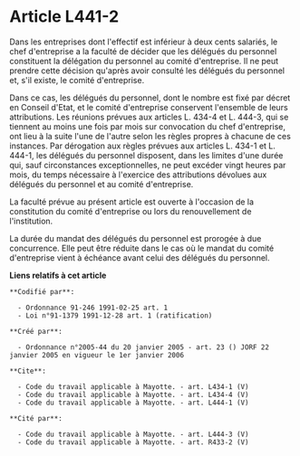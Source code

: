 # Article L441-2

Dans les entreprises dont l'effectif est inférieur à deux cents salariés, le chef d'entreprise a la faculté de décider que
les délégués du personnel constituent la délégation du personnel au comité d'entreprise. Il ne peut prendre cette décision
qu'après avoir consulté les délégués du personnel et, s'il existe, le comité d'entreprise.

Dans ce cas, les délégués du personnel, dont le nombre est fixé par décret en Conseil d'Etat, et le comité d'entreprise
conservent l'ensemble de leurs attributions. Les réunions prévues aux articles L. 434-4 et L. 444-3, qui se tiennent au moins
une fois par mois sur convocation du chef d'entreprise, ont lieu à la suite l'une de l'autre selon les règles propres à
chacune de ces instances. Par dérogation aux règles prévues aux articles L. 434-1 et L. 444-1, les délégués du personnel
disposent, dans les limites d'une durée qui, sauf circonstances exceptionnelles, ne peut excéder vingt heures par mois, du
temps nécessaire à l'exercice des attributions dévolues aux délégués du personnel et au comité d'entreprise.

La faculté prévue au présent article est ouverte à l'occasion de la constitution du comité d'entreprise ou lors du
renouvellement de l'institution.

La durée du mandat des délégués du personnel est prorogée à due concurrence. Elle peut être réduite dans le cas où le mandat
du comité d'entreprise vient à échéance avant celui des délégués du personnel.

**Liens relatifs à cet article**

	**Codifié par**:

	  - Ordonnance 91-246 1991-02-25 art. 1
	  - Loi n°91-1379 1991-12-28 art. 1 (ratification)

	**Créé par**:

	  - Ordonnance n°2005-44 du 20 janvier 2005 - art. 23 () JORF 22 janvier 2005 en vigueur le 1er janvier 2006

	**Cite**:

	  - Code du travail applicable à Mayotte. - art. L434-1 (V)
	  - Code du travail applicable à Mayotte. - art. L434-4 (V)
	  - Code du travail applicable à Mayotte. - art. L444-1 (V)

	**Cité par**:

	  - Code du travail applicable à Mayotte. - art. L444-3 (V)
	  - Code du travail applicable à Mayotte. - art. R433-2 (V)
